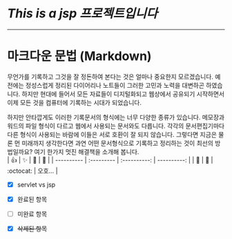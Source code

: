 # ***This is a jsp 프로젝트입니다***
***
마크다운 문법 (Markdown)
=====================

무언가를 기록하고 그것을 잘 정돈하여 본다는 것은 얼마나 중요한지 모르겠습니다. 예전에는 정성스럽게 정리된 다이어리나 노트들이 그러한 고민과 노력을 대변하곤 하였습니다. 하지만 현대에 들어서 모든 자료들이 디지털화되고 웹상에서 공유되기 시작하면서 이제 모든 것을 컴퓨터에 기록하는 시대가 되었습니다.

하지만 안타깝게도 이러한 기록문서의 형식에는 너무 다양한 종류가 있습니다. 메모장과 워드의 파일 형식이 다르고 웹에서 사용되는 문서와도 다릅니다. 각각의 문서편집기마다 다른 형식이 사용되는 바람에 이들은 서로 호환이 잘 되지 않습니다. 그렇다면 지금은 물론 먼 미래까지 생각한다면 과연 어떤 문서형식으로 기록하고 정리하는 것이 최선의 방법일까요? 여기 한가지 멋진 해결책을 소개해 봅니다.          
| :+1:       | :sparkles: | :camel:      | :tada:      |
| ---------- | :--------- | :----------: | ----------: |
| :rocket:   | :metal:    | :octocat:    | 오호...     |   
   
- [x] servlet vs jsp
- [x] 완료된 항목
- [ ] 미완료 항목
- [x] ~~삭제된 항목~~

